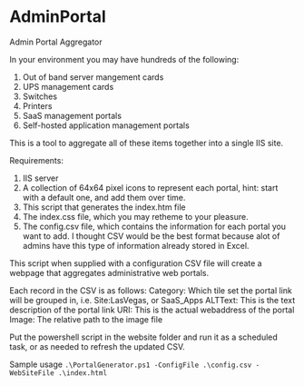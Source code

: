 # AdminPortal
Admin Portal Aggregator

In your environment you may have hundreds of the following:
1. Out of band server mangement cards
2. UPS management cards
3. Switches
4. Printers
5. SaaS management portals
6. Self-hosted application management portals

This is a tool to aggregate all of these items together into a single IIS site.

Requirements:
1. IIS server
2. A collection of 64x64 pixel icons to represent each portal, hint: start with a default one, and add them over time.
3. This script that generates the index.htm file
4. The index.css file, which you may retheme to your pleasure.
5. The config.csv file, which contains the information for each portal you want to add. I thought CSV would be the best format because alot of admins have this type of information already stored in Excel.

This script when supplied with a configuration CSV file will create a webpage that aggregates administrative web portals. 

Each record in the CSV is as follows:
Category: Which tile set the portal link will be grouped in, i.e. Site:LasVegas, or SaaS_Apps
ALTText: This is the text description of the portal link
URI: This is the actual webaddress of the portal
Image: The relative path to the image file

Put the powershell script in the website folder and run it as a scheduled task, or as needed to refresh the updated CSV.

Sample usage
```.\PortalGenerator.ps1 -ConfigFile .\config.csv -WebSiteFile .\index.html```
